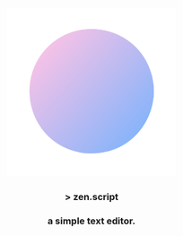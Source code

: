 <h3 align="center">
  <img src="https://raw.githubusercontent.com/kittykatkode/zen.script/refs/heads/main/assets/logos/logo_zen_dot.png?token=GHSAT0AAAAAADIQCOWHGVYOTRCMIPW2XUWG2EORDLA" height="300" width="300px"/>
<h3 align="center">
  > zen.script
<h3 align="center">
  a simple text editor.
</h3>
